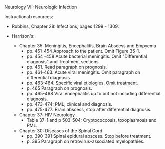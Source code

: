 Neurology VII:  Neurologic Infection

Instructional resources:

* Robbins, Chapter 28: Infections, pages 1299 - 1309.

* Harrison's:
	* Chapter 35: Meningitis, Encephalitis, Brain Abscess and Empyema 
		* pp.  451-454 Approach to the patient.  Omit Figure 35-1.
		* pp.  454 -458 Acute bacterial meningitis. Omit "Differential diagnosis" and Treatment sections.
		* pp. 461. Read paragraph on prognosis.
		* pp. 461-463. Acute viral meningitis.  Omit paragraph on differential diagnosis.
		* pp. 463-464. Specific viral etiologies.  Omit treatment.
		* p. 465 Paragraph on prognosis.
		* pp. 465-468 Viral encephalitis up to but not including differential diagnosis.
		* pp. 473-474:  PML, clinical and diagnosis.
		* pp. 475-477:  Brain abscess, stop after differential diagnosis.
	* Chapter 37: HIV Neurology 
		* Table 37-1 and p 503-504:  Cryptococcosis, toxoplasmosis and PML.
	* Chapter 30:  Diseases of the Spinal Cord
		* pp. 390-391 Spinal epidural abscess. Stop before treatment.
		* p. 395 Paragraph on retrovirus-associated myelopathies.
